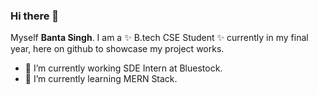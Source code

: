 ### Hi there 👋


Myself **Banta Singh**. I am a ✨ B.tech CSE Student ✨ currently in my final year, here on github to showcase my project works.


- 🔭 I’m currently working SDE Intern at Bluestock.
- 🌱 I’m currently learning MERN Stack.

